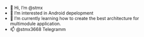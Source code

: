 - 👋 Hi, I’m @stmx
- 👀 I’m interested in Android depelopment
- 🌱 I’m currently learning how to create the best architecture for multimodule application.
- 📫 @stmx3668 Telegramm
